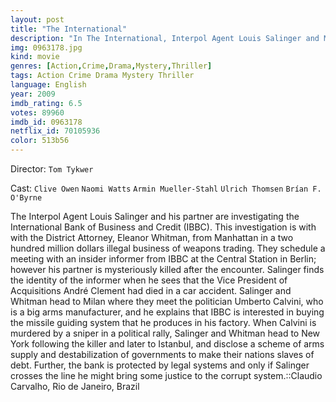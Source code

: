 ```yaml
---
layout: post
title: "The International"
description: "In The International, Interpol Agent Louis Salinger and Manhattan Assistant District Attorney Eleanor Whitman are determined to bring to justice one of the world's most powerful banks. Uncovering illegal activities including money laundering, arms trading, and the destabilization of governments, Salinger and Whitman's investigation takes them from Berlin to Milan to New York and to Istanbul. Finding themselves in a high-stakes chase across the globe, their rel.."
img: 0963178.jpg
kind: movie
genres: [Action,Crime,Drama,Mystery,Thriller]
tags: Action Crime Drama Mystery Thriller 
language: English
year: 2009
imdb_rating: 6.5
votes: 89960
imdb_id: 0963178
netflix_id: 70105936
color: 513b56
---
```

Director: `Tom Tykwer`  

Cast: `Clive Owen` `Naomi Watts` `Armin Mueller-Stahl` `Ulrich Thomsen` `Brían F. O'Byrne` 

The Interpol Agent Louis Salinger and his partner are investigating the International Bank of Business and Credit (IBBC). This investigation is with with the District Attorney, Eleanor Whitman, from Manhattan in a two hundred million dollars illegal business of weapons trading. They schedule a meeting with an insider informer from IBBC at the Central Station in Berlin; however his partner is mysteriously killed after the encounter. Salinger finds the identity of the informer when he sees that the Vice President of Acquisitions André Clement had died in a car accident. Salinger and Whitman head to Milan where they meet the politician Umberto Calvini, who is a big arms manufacturer, and he explains that IBBC is interested in buying the missile guiding system that he produces in his factory. When Calvini is murdered by a sniper in a political rally, Salinger and Whitman head to New York following the killer and later to Istanbul, and disclose a scheme of arms supply and destabilization of governments to make their nations slaves of debt. Further, the bank is protected by legal systems and only if Salinger crosses the line he might bring some justice to the corrupt system.::Claudio Carvalho, Rio de Janeiro, Brazil